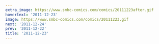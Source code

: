 ```yaml
---
extra_image: https://www.smbc-comics.com/comics/20111223after.gif
hovertext: '2011-12-23'
image: https://www.smbc-comics.com/comics/20111223.gif
next: '2011-12-24'
prev: '2011-12-22'
title: '2011-12-23'
---
```

